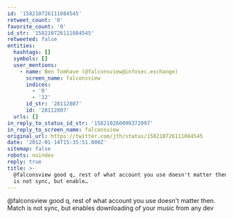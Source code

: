 ```yaml
---
id: '158210726111084545'
retweet_count: '0'
favorite_count: '0'
id_str: '158210726111084545'
retweeted: false
entities:
  hashtags: []
  symbols: []
  user_mentions:
    - name: Ben Tomhave (@falconsview@infosec.exchange)
      screen_name: falconsview
      indices:
        - '0'
        - '12'
      id_str: '28112807'
      id: '28112807'
  urls: []
in_reply_to_status_id_str: '158210260090372097'
in_reply_to_screen_name: falconsview
original_url: https://twitter.com/jth/status/158210726111084545
date: '2012-01-14T15:35:51.000Z'
sitemap: false
robots: noindex
reply: true
title: >-
  @falconsview good q, rest of what account you use doesn't matter then. Match
  is not sync, but enable…
---
```


@falconsview good q, rest of what account you use doesn't matter then. Match is not sync, but enables downloading of your music from any dev
